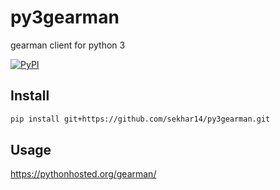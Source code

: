 # py3gearman
gearman client for python 3

[![PyPI](https://img.shields.io/pypi/v/py3gearman.svg)](https://pypi.python.org/pypi/py3gearman)

## Install
```bash
pip install git+https://github.com/sekhar14/py3gearman.git
```

## Usage
https://pythonhosted.org/gearman/
